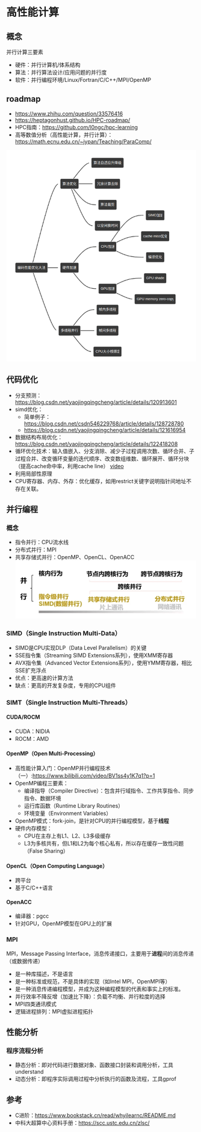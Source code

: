 # 高性能计算

## 概念
并行计算三要素
- 硬件：并行计算机/体系结构
- 算法：并行算法设计/应用问题的并行度
- 软件：并行编程环境/Linux/Fortran/C/C++/MPI/OpenMP

## roadmap
- https://www.zhihu.com/question/33576416
- https://heptagonhust.github.io/HPC-roadmap/
- HPC指南：https://github.com/l0ngc/hpc-learning
- 高等数值分析（高性能计算，并行计算）：https://math.ecnu.edu.cn/~jypan/Teaching/ParaComp/

![编译优化](./imgs/1.png)

## 代码优化
- 分支预测：https://blog.csdn.net/yaojingqingcheng/article/details/120913601
- simd优化：
  - 简单例子：https://blog.csdn.net/csdn546229768/article/details/128728780
  - https://blog.csdn.net/yaojingqingcheng/article/details/121616954
- 数据结构布局优化：https://blog.csdn.net/yaojingqingcheng/article/details/122418208
- 循环优化技术：输入值嵌入、分支消除、减少子过程调用次数、循环合并、子过程合并、改变循环变量的迭代顺序、改变数组维数、循环展开、循环分块（提高cache命中率，利用cache line） [video](https://www.bilibili.com/video/BV1Jm4y1k7Yz?p=1)
- 利用局部性原理
- CPU寄存器、内存、外存：优化缓存，如用restrict关键字说明指针间地址不存在关联。

## 并行编程
### 概念
- 指令并行：CPU流水线
- 分布式并行：MPI
- 共享存储式并行：OpenMP、OpenCL、OpenACC
![parallel](./imgs/parallel_program_1.png)

### SIMD（Single Instruction Multi-Data）
- SIMD是CPU实现DLP（Data Level Parallelism）的关键
- SSE指令集（Streaming SIMD Extensions系列），使用XMM寄存器
- AVX指令集（Advanced Vector Extensions系列），使用YMM寄存器，相比SSE扩充浮点
- 优点：更高速的计算方法
- 缺点：更高的开发复杂度，专用的CPU组件

### SIMT（Single Instruction Multi-Threads）
#### CUDA/ROCM
- CUDA：NIDIA
- ROCM：AMD
#### OpenMP（Open Multi-Processing）
- 高性能计算入门：OpenMP并行编程技术（一）:https://www.bilibili.com/video/BV1ss4y1K7q1?p=1
- OpenMP编程三要素：
  - 编译指导（Compiler Directive）：包含并行域指令、工作共享指令、同步指令、数据环境
  - 运行库函数（Runtime Library Routines）
  - 环境变量（Environment Variables）
- OpenMP模式：fork-join，是针对CPU的并行编程模型，基于**线程**
- 硬件内存模型：
  - CPU在主存上有L1、L2、L3多级缓存
  - L3为多核共有，但L1和L2为每个核心私有，所以存在缓存一致性问题（False Sharing）

#### OpenCL（Open Computing Language）
- 跨平台
- 基于C/C++语言

#### OpenACC
- 编译器：pgcc
- 针对GPU，OpenMP模型在GPU上的扩展

### MPI
MPI，Message Passing Interface，消息传递接口，主要用于**进程**间的消息传递（或数据传递）
- 是一种库描述，不是语言
- 是一种标准或规范，不是具体的实现（如Intel MPI，OpenMPI等）
- 是一种消息传递编程模型，并成为这种编程模型的代表和事实上的标准。
- 并行效率不降反增（加速比下降）：负载不均衡、并行粒度的选择
- MPI四类通讯模式
- 逻辑进程排列：MPI虚拟进程拓扑

## 性能分析
### 程序流程分析
- 静态分析：即对代码进行数据对象、函数接口封装和调用分析，工具understand
- 动态分析：即程序实际调用过程中分析执行的函数及流程，工具gprof

## 参考
- C进阶：https://www.bookstack.cn/read/whyilearnc/README.md
- 中科大超算中心资料手册：https://scc.ustc.edu.cn/zlsc/
